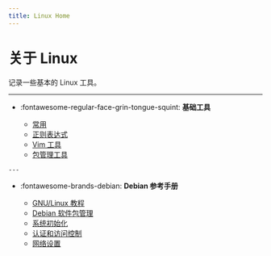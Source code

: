 ```yaml
---
title: Linux Home
---
```


关于 Linux
==========

记录一些基本的 Linux 工具。

---

-   :fontawesome-regular-face-grin-tongue-squint: **基础工具**

    -   [常用][essential-tools]
    -   [正则表达式][regex]
    -   [Vim 工具][vim]
    -   [包管理工具][pkg]

[essential-tools]: essential-tools/tools.md
[regex]: essential-tools/regex.md
[vim]: essential-tools/vim.md
[pkg]: essential-tools/package-management.md

    ---

-   :fontawesome-brands-debian: **Debian 参考手册**

    -   [GNU/Linux 教程][tutorials]
    -   [Debian 软件包管理][dpkg]
    -   [系统初始化][sysinit]
    -   [认证和访问控制][auth]
    -   [网络设置][net]

[tutorials]: debian/tutorials.md
[dpkg]: debian/dpkg-management.md
[sysinit]: debian/system-initialization.md
[auth]: debian/auth-and-ac.md
[net]: debian/network-setup.md
